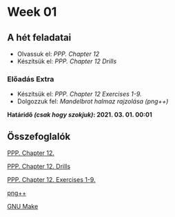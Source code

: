 # Week 01

## A hét feladatai

* Olvassuk el: *PPP. Chapter 12*
* Készítsük el: *PPP. Chapter 12 Drills*

### Előadás Extra

* Készítsük el: *PPP. Chapter 12 Exercises 1-9.*
* Dolgozzuk fel: *Mandelbrot halmaz rajzolása (png++)*

**Határidő *(csak hogy szokjuk)*: 2021. 03. 01. 00:01**

## Összefoglalók

[PPP. Chapter 12.](./book.md)

[PPP. Chapter 12. Drills](./drills.md)

[PPP. Chapter 12. Exercises 1-9.](./extra.md)

[png++](./png.md)

[GNU Make](./make.md)
